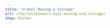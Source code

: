 ```yaml
---
title: "U-Haul Moving & Storage"
url: /charlottetown/u-haul-moving-und-storage/
shop: Mieten
---
```

